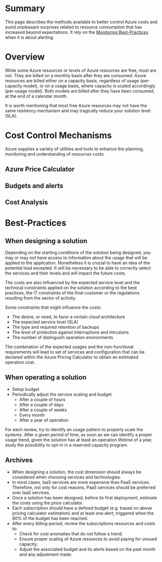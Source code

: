 # Summary

This page describes the methods available to better control Azure costs and avoid unpleasant surprises related to resource consumption that has increased beyond expectations. It rely on the [Monitoring Best-Practices](/Knowledge/BestPractices-AzureSolutions-Monitoring/README.md) when it is about alerting.

# Overview

While some Azure resources or levels of Azure resources are free, most are not. They are billed on a monthly basis after they are consumed. Azure resources are billed either on a capacity basis, regardless of usage (per-capacity model), or on a usage basis, where capacity is scaled accordingly (per-usage model). Both models are billed after they have been consumed, at the end of a calendar month.

It is worth mentioning that most free Azure resources may not have the same resiliency mechanism and may tragically reduce your solution level (SLA).

# Cost Control Mechanisms

Azure supplies a variety of utilities and tools to enhance the planning, monitoring and understanding of resources costs.

## Azure Price Calculator

## Budgets and alerts

## Cost Analysis

# Best-Practices

## When designing a solution

Depending on the starting conditions of the solution being designed, you may or may not have access to information about the usage that will be applied to the application. Nonetheless it is crucial to have an idea of the potential load excepted. It will be necessary to be able to correctly select the services and their levels and will impact the future costs.

The costs are also influenced by the expected service level and the technical constraints applied on the solution according to the best practices, the IT constraints of the final customer or the regulations resulting from the sector of activity.

Some constraints that might influence the costs:
- The desire, or need, to favor a certain cloud architecture
- The expected service level (SLA)
- The type and required retention of backups
- The level of protection against interruptions and intrusions
- The number of distinguish operation environments

The combination of the expected usages and the non-functional requirements will lead to set of services and configuration that can be declared within the Azure Pricing Calculator to obtain an estimated operation cost.


## When operating a solution

- Setup budget
- Periodically adjust the service scaling and budget
  - After a couple of hours
  - After a couple of days
  - After a couple of weeks
  - Every month
  - After a year of operation

For each review, try to identify an usage pattern to properly scale the systems.
After a given period of time, as soon as we can identify a proper usage trend, given the solution has at least an operation lifetime of a year, study the possibility to opt-in in a reserved capacity program.


## Archives

- When designing a solution, the cost dimension should always be considered when choosing services and technologies.
- In most cases, IaaS services are more expensive than PaaS services. Therefore, not only for cost reasons, PaaS services should be preferred over IaaS services.
- Once a solution has been designed, before its first deployment, estimate the costs using the price calculator.
- Each subscription should have a defined budget (e.g. based on above pricing calculator estimation) and at least one alert, triggered when the 80% of the budget has been reached.
- After every billing-period, review the subscriptions resources and costs to:
  - Check for cost anomalies that do not follow a trend;
  - Ensure proper scaling of Azure resources to avoid paying for unused capacity;
  - Adjust the associated budget and its alerts based on the past month and any adjustment made.

## 

